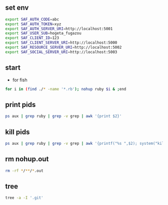 ## set env

```sh
export SAF_AUTH_CODE=abc
export SAF_AUTH_TOKEN=xyz
export SAF_AUTH_SERVER_URI=http://localhost:5001
export SAF_USER_SUB=hogeta_fugazou
export SAF_CLIENT_ID=123
export SAF_CLIENT_SERVER_URI=http://localhost:5000
export SAF_RESOURCE_SERVER_URI=http://localhost:5002
export SAF_SOCIAL_SERVER_URI=http://localhost:5003
```

## start

* for fish
```sh
for i in (find ./* -name '*.rb'); nohup ruby $i & ;end
```

## print pids

```sh
ps aux | grep ruby | grep -v grep | awk '{print $2}'
```

## kill pids

```sh
ps aux | grep ruby | grep -v grep | awk '{printf("%s ",$2); system("kill " $2)}'
```

## rm nohup.out

```sh
rm -rf */**/*.out
```

## tree

```sh
tree -a -I '.git'
```
